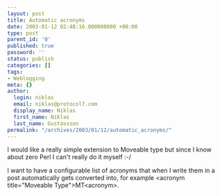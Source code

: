 ```yaml
---
layout: post
title: Automatic acronyms
date: 2003-01-12 02:48:16.000000000 +00:00
type: post
parent_id: '0'
published: true
password: ''
status: publish
categories: []
tags:
- Weblogging
meta: {}
author:
  login: niklas
  email: niklas@protocol7.com
  display_name: Niklas
  first_name: Niklas
  last_name: Gustavsson
permalink: "/archives/2003/01/12/automatic_acronyms/"
---
```

I would like a really simple extension to Moveable type but since I know about zero Perl I can't really do it myself :-/

I want to have a configurable list of acronyms that when I write them in a post automatically gets converted into, for example \<acronym title="Moveable Type"\>MT\<acronym\>.

